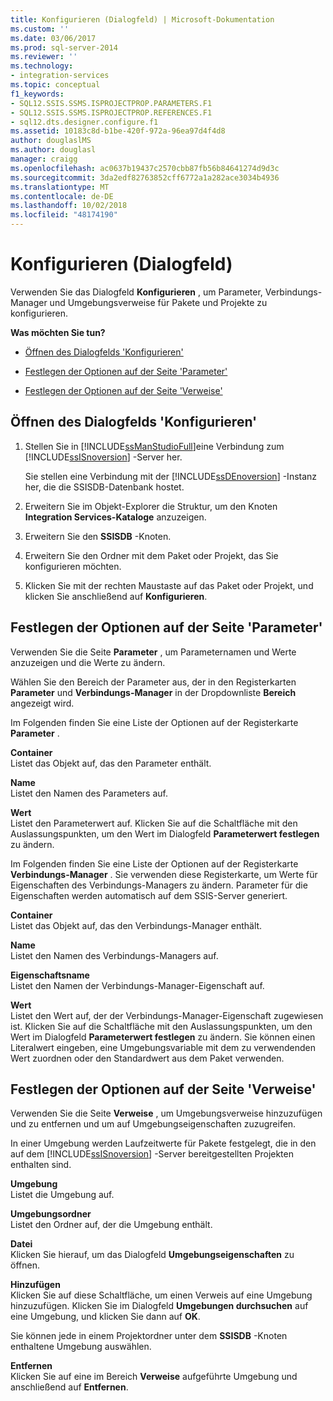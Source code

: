 ```yaml
---
title: Konfigurieren (Dialogfeld) | Microsoft-Dokumentation
ms.custom: ''
ms.date: 03/06/2017
ms.prod: sql-server-2014
ms.reviewer: ''
ms.technology:
- integration-services
ms.topic: conceptual
f1_keywords:
- SQL12.SSIS.SSMS.ISPROJECTPROP.PARAMETERS.F1
- SQL12.SSIS.SSMS.ISPROJECTPROP.REFERENCES.F1
- sql12.dts.designer.configure.f1
ms.assetid: 10183c8d-b1be-420f-972a-96ea97d4f4d8
author: douglaslMS
ms.author: douglasl
manager: craigg
ms.openlocfilehash: ac0637b19437c2570cbb87fb56b84641274d9d3c
ms.sourcegitcommit: 3da2edf82763852cff6772a1a282ace3034b4936
ms.translationtype: MT
ms.contentlocale: de-DE
ms.lasthandoff: 10/02/2018
ms.locfileid: "48174190"
---
```

# <a name="configure-dialog-box"></a>Konfigurieren (Dialogfeld)
  Verwenden Sie das Dialogfeld **Konfigurieren** , um Parameter, Verbindungs-Manager und Umgebungsverweise für Pakete und Projekte zu konfigurieren.  
  
 **Was möchten Sie tun?**  
  
-   [Öffnen des Dialogfelds 'Konfigurieren'](#open_dialog)  
  
-   [Festlegen der Optionen auf der Seite 'Parameter'](#parameter)  
  
-   [Festlegen der Optionen auf der Seite 'Verweise'](#references)  
  
##  <a name="open_dialog"></a> Öffnen des Dialogfelds 'Konfigurieren'  
  
1.  Stellen Sie in [!INCLUDE[ssManStudioFull](../../includes/ssmanstudiofull-md.md)]eine Verbindung zum [!INCLUDE[ssISnoversion](../../includes/ssisnoversion-md.md)] -Server her.  
  
     Sie stellen eine Verbindung mit der [!INCLUDE[ssDEnoversion](../../includes/ssdenoversion-md.md)] -Instanz her, die die SSISDB-Datenbank hostet.  
  
2.  Erweitern Sie im Objekt-Explorer die Struktur, um den Knoten **Integration Services-Kataloge** anzuzeigen.  
  
3.  Erweitern Sie den **SSISDB** -Knoten.  
  
4.  Erweitern Sie den Ordner mit dem Paket oder Projekt, das Sie konfigurieren möchten.  
  
5.  Klicken Sie mit der rechten Maustaste auf das Paket oder Projekt, und klicken Sie anschließend auf **Konfigurieren**.  
  
##  <a name="parameter"></a> Festlegen der Optionen auf der Seite 'Parameter'  
 Verwenden Sie die Seite **Parameter** , um Parameternamen und Werte anzuzeigen und die Werte zu ändern.  
  
 Wählen Sie den Bereich der Parameter aus, der in den Registerkarten **Parameter** und **Verbindungs-Manager** in der Dropdownliste **Bereich** angezeigt wird.  
  
 Im Folgenden finden Sie eine Liste der Optionen auf der Registerkarte **Parameter** .  
  
 **Container**  
 Listet das Objekt auf, das den Parameter enthält.  
  
 **Name**  
 Listet den Namen des Parameters auf.  
  
 **Wert**  
 Listet den Parameterwert auf. Klicken Sie auf die Schaltfläche mit den Auslassungspunkten, um den Wert im Dialogfeld **Parameterwert festlegen** zu ändern.  
  
 Im Folgenden finden Sie eine Liste der Optionen auf der Registerkarte **Verbindungs-Manager** . Sie verwenden diese Registerkarte, um Werte für Eigenschaften des Verbindungs-Managers zu ändern. Parameter für die Eigenschaften werden automatisch auf dem SSIS-Server generiert.  
  
 **Container**  
 Listet das Objekt auf, das den Verbindungs-Manager enthält.  
  
 **Name**  
 Listet den Namen des Verbindungs-Managers auf.  
  
 **Eigenschaftsname**  
 Listet den Namen der Verbindungs-Manager-Eigenschaft auf.  
  
 **Wert**  
 Listet den Wert auf, der der Verbindungs-Manager-Eigenschaft zugewiesen ist. Klicken Sie auf die Schaltfläche mit den Auslassungspunkten, um den Wert im Dialogfeld **Parameterwert festlegen** zu ändern. Sie können einen Literalwert eingeben, eine Umgebungsvariable mit dem zu verwendenden Wert zuordnen oder den Standardwert aus dem Paket verwenden.  
  
##  <a name="references"></a> Festlegen der Optionen auf der Seite 'Verweise'  
 Verwenden Sie die Seite **Verweise** , um Umgebungsverweise hinzuzufügen und zu entfernen und um auf Umgebungseigenschaften zuzugreifen.  
  
 In einer Umgebung werden Laufzeitwerte für Pakete festgelegt, die in den auf dem [!INCLUDE[ssISnoversion](../../includes/ssisnoversion-md.md)] -Server bereitgestellten Projekten enthalten sind.  
  
 **Umgebung**  
 Listet die Umgebung auf.  
  
 **Umgebungsordner**  
 Listet den Ordner auf, der die Umgebung enthält.  
  
 **Datei**  
 Klicken Sie hierauf, um das Dialogfeld **Umgebungseigenschaften** zu öffnen.  
  
 **Hinzufügen**  
 Klicken Sie auf diese Schaltfläche, um einen Verweis auf eine Umgebung hinzuzufügen. Klicken Sie im Dialogfeld **Umgebungen durchsuchen** auf eine Umgebung, und klicken Sie dann auf **OK**.  
  
 Sie können jede in einem Projektordner unter dem **SSISDB** -Knoten enthaltene Umgebung auswählen.  
  
 **Entfernen**  
 Klicken Sie auf eine im Bereich **Verweise** aufgeführte Umgebung und anschließend auf **Entfernen**.  
  
  
